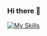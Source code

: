 ### Hi there 👋
[![My Skills](https://skillicons.dev/icons?i=java,javascript,python,r,bash,regex,nodejs,react,nextjs,spring,django,docker,mongodb,sklearn,tailwind&theme=light)]()

<!--
**joe-nas/joe-nas** is a ✨ _special_ ✨ repository because its `README.md` (this file) appears on your GitHub profile.

Here are some ideas to get you started:

- 🔭 I’m currently working on ...
- 🌱 I’m currently learning ...
- 👯 I’m looking to collaborate on ...
- 🤔 I’m looking for help with ...
- 💬 Ask me about ...
- 📫 How to reach me: ...
- 😄 Pronouns: ...
- ⚡ Fun fact: ...
-->
